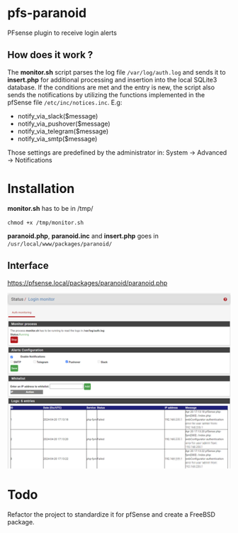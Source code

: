 # pfs-paranoid
PFsense plugin to receive login alerts

## How does it work ? 

The **monitor.sh** script parses the log file `/var/log/auth.log` and sends it to **insert.php** for additional processing and insertion into the local SQLite3 database. If the conditions are met and the entry is new, the script also sends the notifications by utilizing the functions implemented in the pfSense file `/etc/inc/notices.inc`. E.g:

- notify_via_slack($message)
- notify_via_pushover($message)
- notify_via_telegram($message)
- notify_via_smtp($message)

Those settings are predefined by the administrator in: System -> Advanced -> Notifications

# Installation

**monitor.sh** has to be in /tmp/

`chmod +x /tmp/monitor.sh`

**paranoid.php**, **paranoid.inc** and **insert.php** goes in `/usr/local/www/packages/paranoid/`
## Interface

https://pfsense.local/packages/paranoid/paranoid.php

![paranoid.php](Paranoid-Status_Login-monitor.png)

# Todo

Refactor the project to standardize it for pfSense and create a FreeBSD package.
